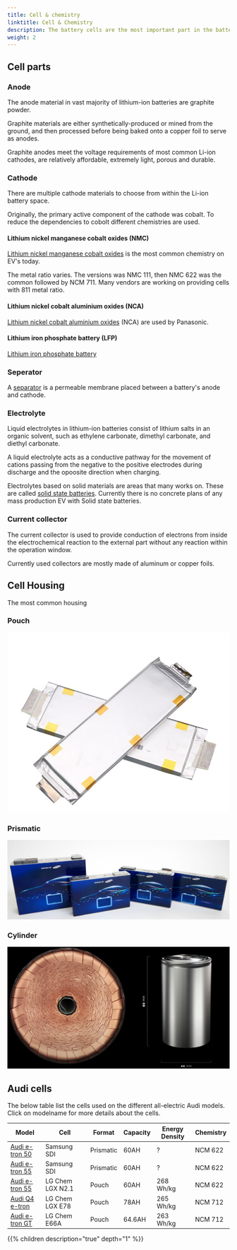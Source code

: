 ```yaml
---
title: Cell & chemistry
linktitle: Cell & Chemistry
description: The battery cells are the most important part in the battery system and the most important factor both for cost and performance on EV's.
weight: 2
---
```


## Cell parts


### Anode

The anode material in vast majority of lithium-ion batteries are graphite powder.

Graphite materials are either synthetically-produced or mined from the ground, and then processed before being baked onto a copper foil to serve as anodes.

Graphite anodes meet the voltage requirements of most common Li-ion cathodes, are relatively affordable, extremely light, porous and durable.

### Cathode

There are multiple cathode materials to choose from within the Li-ion battery space.

Originally, the primary active component of the cathode was cobalt. To reduce the dependencies to cobolt different chemistries are used.

#### Lithium nickel manganese cobalt oxides (NMC)

[Lithium nickel manganese cobalt oxides](https://en.wikipedia.org/wiki/Lithium_nickel_manganese_cobalt_oxides) is the most common chemistry on EV's today.

The metal ratio varies. The versions was NMC 111, then NMC 622 was the common followed by NCM 711. Many vendors are working on providing cells with 811 metal ratio.

#### Lithium nickel cobalt aluminium oxides (NCA)

[Lithium nickel cobalt aluminium oxides](https://en.wikipedia.org/wiki/Lithium_nickel_cobalt_aluminium_oxides) (NCA) are used by Panasonic.

#### Lithium iron phosphate battery (LFP)

[Lithium iron phosphate battery](https://en.wikipedia.org/wiki/Lithium_iron_phosphate_battery)

### Seperator

A [separator](https://en.wikipedia.org/wiki/Separator_(electricity)) is a permeable membrane placed between a battery's anode and cathode. 

### Electrolyte

Liquid electrolytes in lithium-ion batteries consist of lithium salts in an organic solvent, such as ethylene carbonate, dimethyl carbonate, and diethyl carbonate.

A liquid electrolyte acts as a conductive pathway for the movement of cations passing from the negative to the positive electrodes during discharge and the opoosite 
direction when charging.

Electrolytes based on solid materials are areas that many works on. These are called [solid state batteries](https://en.wikipedia.org/wiki/Solid-state_battery). Currently there is no concrete plans of any mass production EV with Solid state batteries. 

### Current collector

 The current collector is used to provide conduction of electrons from inside the electrochemical reaction to the external part without any reaction within the operation window.

 Currently used collectors are mostly made of aluminum or copper foils.

## Cell Housing

The most common housing

### Pouch

![LG Pouch Cell](lgchenx21.jpg "LG Chem pouch cell")

### Prismatic

![Samsung Prismatic](samsungprismatic.jpg "Samsung prismatic cells")

### Cylinder

![Cylinder](cylinder4680.jpg "Tesla 4680 cylinder battery")

## Audi cells

The below table list the cells used on the different all-electric Audi models. Click on modelname
for more details about the cells.

| Model | Cell | Format | Capacity | Energy Density | Chemistry|
|-----|------|-----|------|------|------|
| [Audi e-tron 50](/models/e-tron/drivetrain/battery/#cell-technology) | Samsung SDI | Prismatic | 60AH | ? | NCM 622 |
| [Audi e-tron 55](/models/e-tron/drivetrain/battery/#cell-technology) | Samsung SDI | Prismatic | 60AH | ? | NCM 622 |
| [Audi e-tron 55](/models/e-tron/drivetrain/battery/#cell-technology) | LG Chem LGX N2.1 | Pouch | 60AH | 268 Wh/kg | NCM 622 |
| [Audi Q4 e-tron](/models/q4-e-tron/drivetrain/battery/#battery-cells) | LG Chem LGX E78 | Pouch | 78AH | 265 Wh/kg | NCM 712 |
| [Audi e-tron GT](/models/e-tron-gt/drivetrain/battery/#cell-technology) | LG Chem E66A | Pouch | 64.6AH | 263 Wh/kg | NCM 712 |

{{% children description="true" depth="1" %}}
